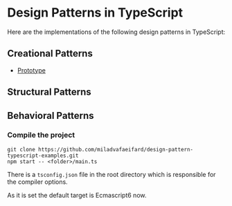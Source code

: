# Design Patterns in TypeScript #

Here are the implementations of the following design patterns in TypeScript:

## Creational Patterns ##

* [Prototype](https://github.com/miladvafaeifard/design-pattern-typescript-examples/tree/master/Prototype)

## Structural Patterns ##

## Behavioral Patterns ##

### Compile the project ###

```shell
git clone https://github.com/miladvafaeifard/design-pattern-typescript-examples.git
npm start -- <folder>/main.ts
```

There is a `tsconfig.json` file in the root directory which is responsible for the compiler options.

As it is set the default target is Ecmascript6 now.